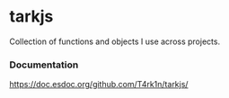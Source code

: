 # tarkjs

Collection of functions and objects I use across projects.

### Documentation

https://doc.esdoc.org/github.com/T4rk1n/tarkjs/
